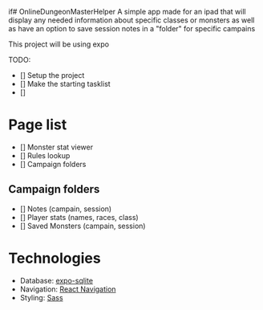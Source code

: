 if# OnlineDungeonMasterHelper
 A simple app made for an ipad that will display any needed information about specific classes or monsters as well as have an option to save session notes in a "folder" for specific campains

This project will be using expo

TODO:
- [] Setup the project
- [] Make the starting tasklist
- [] 

# Page list
- [] Monster stat viewer
- [] Rules lookup
- [] Campaign folders

## Campaign folders
- [] Notes (campain, session)
- [] Player stats (names, races, class)
- [] Saved Monsters (campain, session)




# Technologies
- Database: [expo-sqlite](https://docs.expo.io/versions/latest/sdk/sqlite/)
- Navigation: [React Navigation](https://reactnavigation.org/)
- Styling: [Sass](https://sass-lang.com/)

